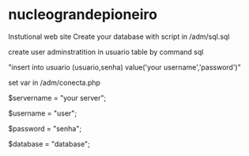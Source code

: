 # nucleograndepioneiro
Instutional web site
Create your database with script in /adm/sql.sql 

create user adminstratition in usuario table by command sql 

"insert into usuario (usuario,senha) value('your username','password')"

set var in /adm/conecta.php
  
  $servername		=	"your server";
	
  $username		=	"user";
	
  $password	=	"senha";
	
  $database	=	"database";
